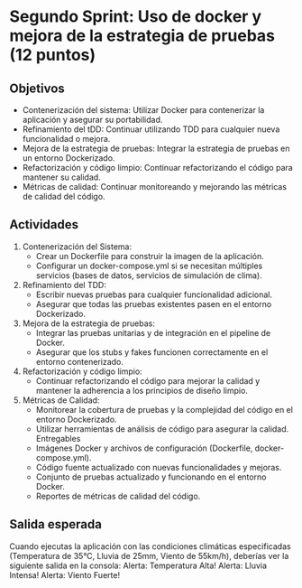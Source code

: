 # Segundo Sprint: Uso de docker y mejora de la estrategia de pruebas (12 puntos)
## Objetivos
- Contenerización del sistema: Utilizar Docker para contenerizar la aplicación y asegurar su
portabilidad.
- Refinamiento del tDD: Continuar utilizando TDD para cualquier nueva funcionalidad o
mejora.
- Mejora de la estrategia de pruebas: Integrar la estrategia de pruebas en un entorno
Dockerizado.
- Refactorización y código limpio: Continuar refactorizando el código para mantener su
calidad.
- Métricas de calidad: Continuar monitoreando y mejorando las métricas de calidad del
código.
## Actividades
1. Contenerización del Sistema:
    - Crear un Dockerfile para construir la imagen de la aplicación.
    - Configurar un docker-compose.yml si se necesitan múltiples servicios (bases de
datos, servicios de simulación de clima).
2. Refinamiento del TDD:
    - Escribir nuevas pruebas para cualquier funcionalidad adicional.
    - Asegurar que todas las pruebas existentes pasen en el entorno Dockerizado.
3. Mejora de la estrategia de pruebas:
    - Integrar las pruebas unitarias y de integración en el pipeline de Docker.
    - Asegurar que los stubs y fakes funcionen correctamente en el entorno
contenerizado.
4. Refactorización y código limpio:
    - Continuar refactorizando el código para mejorar la calidad y mantener la adherencia
    a los principios de diseño limpio.
5. Métricas de Calidad:
    - Monitorear la cobertura de pruebas y la complejidad del código en el entorno
    Dockerizado.
    - Utilizar herramientas de análisis de código para asegurar la calidad.
Entregables
    - Imágenes Docker y archivos de configuración (Dockerfile, docker-compose.yml).
    - Código fuente actualizado con nuevas funcionalidades y mejoras.
    - Conjunto de pruebas actualizado y funcionando en el entorno Docker.
    - Reportes de métricas de calidad del código.

## Salida esperada
Cuando ejecutas la aplicación con las condiciones climáticas especificadas (Temperatura de 35°C,
Lluvia de 25mm, Viento de 55km/h), deberías ver la siguiente salida en la consola:
Alerta: Temperatura Alta!
Alerta: Lluvia Intensa!
Alerta: Viento Fuerte!